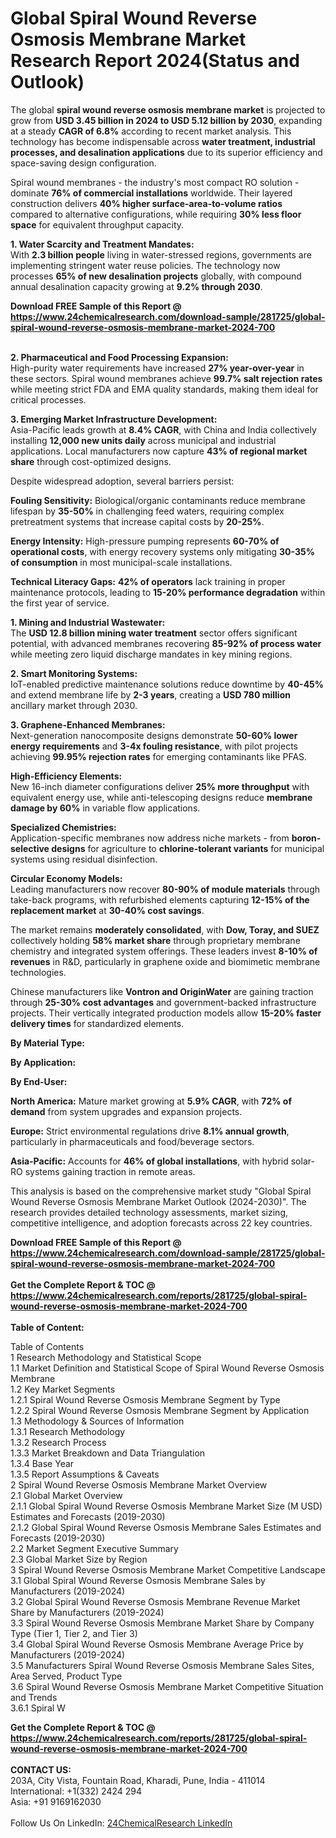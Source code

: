 <h1>Global Spiral Wound Reverse Osmosis Membrane Market Research Report 2024(Status and Outlook)</h1><p>The global <strong>spiral wound reverse osmosis membrane market</strong> is projected to grow from <strong>USD 3.45 billion in 2024 to USD 5.12 billion by 2030</strong>, expanding at a steady <strong>CAGR of 6.8%</strong> according to recent market analysis. This technology has become indispensable across <strong>water treatment, industrial processes, and desalination applications</strong> due to its superior efficiency and space-saving design configuration.</p><p>Spiral wound membranes - the industry's most compact RO solution - dominate <strong>76% of commercial installations</strong> worldwide. Their layered construction delivers <strong>40% higher surface-area-to-volume ratios</strong> compared to alternative configurations, while requiring <strong>30% less floor space</strong> for equivalent throughput capacity.</p><p><strong>1. Water Scarcity and Treatment Mandates:</strong><br>
With <strong>2.3 billion people</strong> living in water-stressed regions, governments are implementing stringent water reuse policies. The technology now processes <strong>65% of new desalination projects</strong> globally, with compound annual desalination capacity growing at <strong>9.2% through 2030</strong>.</p><div><b>Download FREE Sample of this Report @ 
            <a href="https://www.24chemicalresearch.com/download-sample/281725/global-spiral-wound-reverse-osmosis-membrane-market-2024-700">
            https://www.24chemicalresearch.com/download-sample/281725/global-spiral-wound-reverse-osmosis-membrane-market-2024-700</a></b></div><br><p><strong>2. Pharmaceutical and Food Processing Expansion:</strong><br>
High-purity water requirements have increased <strong>27% year-over-year</strong> in these sectors. Spiral wound membranes achieve <strong>99.7% salt rejection rates</strong> while meeting strict FDA and EMA quality standards, making them ideal for critical processes.</p><p><strong>3. Emerging Market Infrastructure Development:</strong><br>
Asia-Pacific leads growth at <strong>8.4% CAGR</strong>, with China and India collectively installing <strong>12,000 new units daily</strong> across municipal and industrial applications. Local manufacturers now capture <strong>43% of regional market share</strong> through cost-optimized designs.</p><p>Despite widespread adoption, several barriers persist:</p><p><strong>Fouling Sensitivity:</strong> Biological/organic contaminants reduce membrane lifespan by <strong>35-50%</strong> in challenging feed waters, requiring complex pretreatment systems that increase capital costs by <strong>20-25%</strong>.</p><p><strong>Energy Intensity:</strong> High-pressure pumping represents <strong>60-70% of operational costs</strong>, with energy recovery systems only mitigating <strong>30-35% of consumption</strong> in most municipal-scale installations.</p><p><strong>Technical Literacy Gaps:</strong> <strong>42% of operators</strong> lack training in proper maintenance protocols, leading to <strong>15-20% performance degradation</strong> within the first year of service.</p><p><strong>1. Mining and Industrial Wastewater:</strong><br>
The <strong>USD 12.8 billion mining water treatment</strong> sector offers significant potential, with advanced membranes recovering <strong>85-92% of process water</strong> while meeting zero liquid discharge mandates in key mining regions.</p><p><strong>2. Smart Monitoring Systems:</strong><br>
IoT-enabled predictive maintenance solutions reduce downtime by <strong>40-45%</strong> and extend membrane life by <strong>2-3 years</strong>, creating a <strong>USD 780 million</strong> ancillary market through 2030.</p><p><strong>3. Graphene-Enhanced Membranes:</strong><br>
Next-generation nanocomposite designs demonstrate <strong>50-60% lower energy requirements</strong> and <strong>3-4x fouling resistance</strong>, with pilot projects achieving <strong>99.95% rejection rates</strong> for emerging contaminants like PFAS.</p><p><strong>High-Efficiency Elements:</strong><br>
	New 16-inch diameter configurations deliver <strong>25% more throughput</strong> with equivalent energy use, while anti-telescoping designs reduce <strong>membrane damage by 60%</strong> in variable flow applications.</p><p><strong>Specialized Chemistries:</strong><br>
	Application-specific membranes now address niche markets - from <strong>boron-selective designs</strong> for agriculture to <strong>chlorine-tolerant variants</strong> for municipal systems using residual disinfection.</p><p><strong>Circular Economy Models:</strong><br>
	Leading manufacturers now recover <strong>80-90% of module materials</strong> through take-back programs, with refurbished elements capturing <strong>12-15% of the replacement market</strong> at <strong>30-40% cost savings</strong>.</p><p>The market remains <strong>moderately consolidated</strong>, with <strong>Dow, Toray, and SUEZ</strong> collectively holding <strong>58% market share</strong> through proprietary membrane chemistry and integrated system offerings. These leaders invest <strong>8-10% of revenues</strong> in R&amp;D, particularly in graphene oxide and biomimetic membrane technologies.</p><p>Chinese manufacturers like <strong>Vontron and OriginWater</strong> are gaining traction through <strong>25-30% cost advantages</strong> and government-backed infrastructure projects. Their vertically integrated production models allow <strong>15-20% faster delivery times</strong> for standardized elements.</p><p><strong>By Material Type:</strong></p><p><strong>By Application:</strong></p><p><strong>By End-User:</strong></p><p><strong>North America:</strong> Mature market growing at <strong>5.9% CAGR</strong>, with <strong>72% of demand</strong> from system upgrades and expansion projects.</p><p><strong>Europe:</strong> Strict environmental regulations drive <strong>8.1% annual growth</strong>, particularly in pharmaceuticals and food/beverage sectors.</p><p><strong>Asia-Pacific:</strong> Accounts for <strong>46% of global installations</strong>, with hybrid solar-RO systems gaining traction in remote areas.</p><p>This analysis is based on the comprehensive market study "Global Spiral Wound Reverse Osmosis Membrane Market Outlook (2024-2030)". The research provides detailed technology assessments, market sizing, competitive intelligence, and adoption forecasts across 22 key countries.</p><div><b>Download FREE Sample of this Report @ 
            <a href="https://www.24chemicalresearch.com/download-sample/281725/global-spiral-wound-reverse-osmosis-membrane-market-2024-700">
            https://www.24chemicalresearch.com/download-sample/281725/global-spiral-wound-reverse-osmosis-membrane-market-2024-700</a></b></div><br><div><b>Get the Complete Report & TOC @ 
            <a href="https://www.24chemicalresearch.com/reports/281725/global-spiral-wound-reverse-osmosis-membrane-market-2024-700">
            https://www.24chemicalresearch.com/reports/281725/global-spiral-wound-reverse-osmosis-membrane-market-2024-700</a></b></div><br>
            <b>Table of Content:</b><p>Table of Contents<br />
 1 Research Methodology and Statistical Scope<br />
 1.1 Market Definition and Statistical Scope of Spiral Wound Reverse Osmosis Membrane<br />
 1.2 Key Market Segments<br />
 1.2.1 Spiral Wound Reverse Osmosis Membrane Segment by Type<br />
 1.2.2 Spiral Wound Reverse Osmosis Membrane Segment by Application<br />
 1.3 Methodology & Sources of Information<br />
 1.3.1 Research Methodology<br />
 1.3.2 Research Process<br />
 1.3.3 Market Breakdown and Data Triangulation<br />
 1.3.4 Base Year<br />
 1.3.5 Report Assumptions & Caveats<br />
 2 Spiral Wound Reverse Osmosis Membrane Market Overview<br />
 2.1 Global Market Overview<br />
 2.1.1 Global Spiral Wound Reverse Osmosis Membrane Market Size (M USD) Estimates and Forecasts (2019-2030)<br />
 2.1.2 Global Spiral Wound Reverse Osmosis Membrane Sales Estimates and Forecasts (2019-2030)<br />
 2.2 Market Segment Executive Summary<br />
 2.3 Global Market Size by Region<br />
 3 Spiral Wound Reverse Osmosis Membrane Market Competitive Landscape<br />
 3.1 Global Spiral Wound Reverse Osmosis Membrane Sales by Manufacturers (2019-2024)<br />
 3.2 Global Spiral Wound Reverse Osmosis Membrane Revenue Market Share by Manufacturers (2019-2024)<br />
 3.3 Spiral Wound Reverse Osmosis Membrane Market Share by Company Type (Tier 1, Tier 2, and Tier 3)<br />
 3.4 Global Spiral Wound Reverse Osmosis Membrane Average Price by Manufacturers (2019-2024)<br />
 3.5 Manufacturers Spiral Wound Reverse Osmosis Membrane Sales Sites, Area Served, Product Type<br />
 3.6 Spiral Wound Reverse Osmosis Membrane Market Competitive Situation and Trends<br />
 3.6.1 Spiral W</p><div><b>Get the Complete Report & TOC @ 
            <a href="https://www.24chemicalresearch.com/reports/281725/global-spiral-wound-reverse-osmosis-membrane-market-2024-700">
            https://www.24chemicalresearch.com/reports/281725/global-spiral-wound-reverse-osmosis-membrane-market-2024-700</a></b></div><br><b>CONTACT US:</b><br>
            203A, City Vista, Fountain Road, Kharadi, Pune, India - 411014<br>
            International: +1(332) 2424 294<br>
            Asia: +91 9169162030 <br><br>
            Follow Us On LinkedIn: <a href="https://www.linkedin.com/company/24chemicalresearch/">24ChemicalResearch LinkedIn</a>